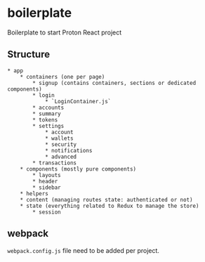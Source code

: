 # boilerplate
Boilerplate to start Proton React project

## Structure

```
* app
    * containers (one per page)
        * signup (contains containers, sections or dedicated components)
        * login
            * `LoginContainer.js`
        * accounts
        * summary
        * tokens
        * settings
            * account
            * wallets
            * security
            * notifications
            * advanced
        * transactions
    * components (mostly pure components)
        * layouts
        * header
        * sidebar
    * helpers
    * content (managing routes state: authenticated or not)
    * state (everything related to Redux to manage the store)
        * session
```

## webpack

`webpack.config.js` file need to be added per project.
